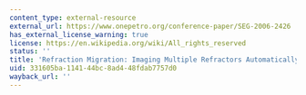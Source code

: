 ```yaml
---
content_type: external-resource
external_url: https://www.onepetro.org/conference-paper/SEG-2006-2426
has_external_license_warning: true
license: https://en.wikipedia.org/wiki/All_rights_reserved
status: ''
title: 'Refraction Migration: Imaging Multiple Refractors Automatically'
uid: 331605ba-1141-44bc-8ad4-48fdab7757d0
wayback_url: ''
---
```

